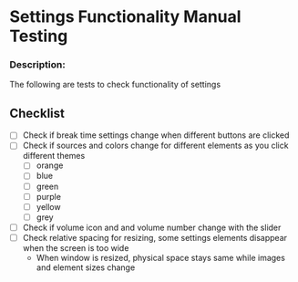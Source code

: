 # Settings Functionality Manual Testing

### Description:

The following are tests to check functionality of settings

## Checklist

-   [ ] Check if break time settings change when different buttons are clicked
-   [ ] Check if sources and colors change for different elements as you click different themes
    -   [ ] orange
    -   [ ] blue
    -   [ ] green
    -   [ ] purple
    -   [ ] yellow
    -   [ ] grey
-   [ ] Check if volume icon and and volume number change with the slider
-   [ ] Check relative spacing for resizing, some settings elements disappear when the screen is too wide
    -   When window is resized, physical space stays same while images and element sizes change
